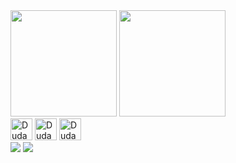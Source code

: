 <div>
  <a>
    <img height="170em" src="https://github-readme-stats.vercel.app/api?username=Duda-Rabelo&show_icons=true&theme=material-palenight&text_color=ffffff&count_private=true" />
  </a>
  <a>
    <img height="170em" src="https://github-readme-stats.vercel.app/api/top-langs/?username=Duda-Rabelo&layout=compact&theme=material-palenight&text_color=ffffff" />
  </a>
</div>

<div style="display: inline-block">
  <img aling="center" alt="Duda-HTML" height="35em" src="https://cdn.jsdelivr.net/gh/devicons/devicon@latest/icons/html5/html5-original.svg" />  
  <img aling="center" alt="Duda-CSS" height="35em" src="https://cdn.jsdelivr.net/gh/devicons/devicon@latest/icons/css3/css3-original.svg" />
  <img aling="center" alt="Duda-JS" height="35em" src="https://cdn.jsdelivr.net/gh/devicons/devicon@latest/icons/javascript/javascript-original.svg" />
</div>

<div>
  <a href="https://www.linkedin.com/in/duda-rabelo-dev-3003l97/" target="_blank"><img src="https://img.shields.io/badge/LinkedIn-0077B5?style=for-the-badge&logo=linkedin&logoColor=white"></a>
  <a href="Maria Eduarda Rabelo Cavalcante (duda.dev.io@gmail.com)"><img src="https://img.shields.io/badge/Gmail-D14836?style=for-the-badge&logo=gmail&logoColor=white"</a>
</div>
